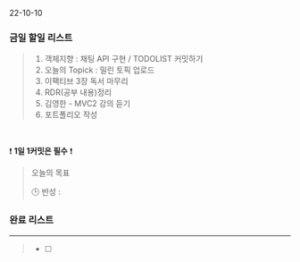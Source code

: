22-10-10
### 금일 할일 리스트


>  1. 객체지향 : 채팅 API 구현 / TODOLIST 커밋하기
>  2. 오늘의 Topick : 밀린 토픽 업로드
>  3. 이팩티브 3장 독서 마무리
>  4. RDR(공부 내용)정리
>  5. 김영한 - MVC2 강의 듣기
>  6. 포트폴리오 작성 


<br/>

❗ **1일 1커밋은 필수** ❗

> 오늘의 목표
>
> 🕒 반성 :
>

### 완료 리스트

---
> - [ ]